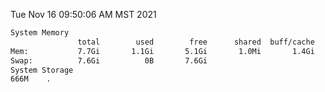 Tue Nov 16 09:50:06 AM MST 2021
```bash
System Memory
               total        used        free      shared  buff/cache   available
Mem:           7.7Gi       1.1Gi       5.1Gi       1.0Mi       1.4Gi       6.2Gi
Swap:          7.6Gi          0B       7.6Gi
System Storage
666M	.
```
